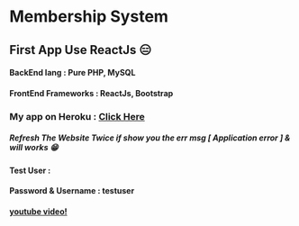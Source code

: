 # Membership System 
## First App Use ReactJs 😑

#### BackEnd lang : Pure PHP, MySQL
#### FrontEnd Frameworks : ReactJs, Bootstrap

### My app on Heroku : [ Click Here ](https://saifweb.herokuapp.com/)
##### Refresh The Website Twice if show you the err msg [ Application error ] & will works 😁
#### Test User : 
#### Password & Username : testuser

#### [youtube video!](https://www.youtube.com/watch?v=ubDtYFQwApA)
